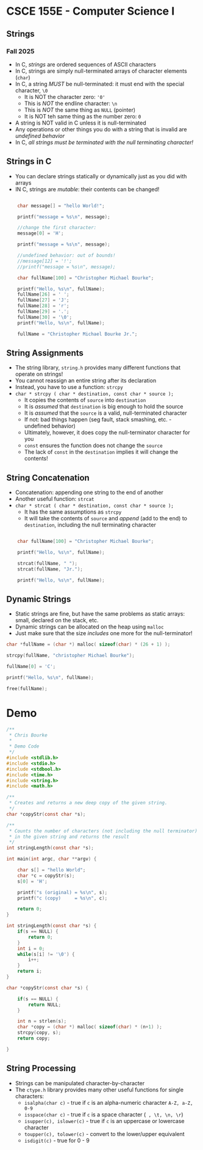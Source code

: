 
# CSCE 155E - Computer Science I
## Strings
### Fall 2025

* In C, *strings* are ordered sequences of ASCII characters
* In C, strings are simply null-terminated arrays of character elements (`char`)
* In C, a string *MUST* be null-terminated: it must end with the special character, `\0`
  * It is NOT the character zero: `'0'`
  * This is *NOT* the endline character: `\n`
  * This is *NOT* the same thing as `NULL` (pointer)
  * It is NOT teh same thing as the number zero: `0`
* A string is NOT valid in C unless it is null-terminated
* Any operations or other things you do with a string that is invalid are *undefined behavior*
* In C, *all strings must be terminated with the null terminating character!*

## Strings in C

* You can declare strings statically or dynamically just as you did with arrays
* IN C, strings are *mutable*: their contents can be changed!


```c

    char message[] = "hello World!";

    printf("message = %s\n", message);

    //change the first character:
    message[0] = 'H';

    printf("message = %s\n", message);

    //undefined behavior: out of bounds!
    //message[12] = '!';
    //printf("message = %s\n", message);

    char fullName[100] = "Christopher Michael Bourke";

    printf("Hello, %s\n", fullName);
    fullName[26] = ' ';
    fullName[27] = 'J';
    fullName[28] = 'r';
    fullName[29] = '.';
    fullName[30] = '\0';
    printf("Hello, %s\n", fullName);

    fullName = "Christopher Michael Bourke Jr.";

```

## String Assignments

* The string library, `string.h` provides many different functions that operate on strings!
* You cannot reassign an entire string after its declaration
* Instead, you have to use a function: `strcpy`
* `char * strcpy ( char * destination, const char * source );`
  * It copies the contents of `source` into `destination`
  * It is *assumed* that `destination` is big enough to hold the source
  * It is *assumed* that the `source` is a valid, null-terminated character
  * If not: bad things happen (seg fault, stack smashing, etc. - undefined behavior)
  * Ultimately, however, it does copy the null-terminator character for you
  * `const` ensures the function does not change the `source`
  * The lack of `const` in the `destination` implies it will change the contents!

## String Concatenation

* Concatenation: appending one string to the end of another
* Another useful function: `strcat`
* `char * strcat ( char * destination, const char * source );`
  * It has the same assumptions as `strcpy`
  * It will take the contents of `source` and *append* (add to the end) to `destination`, including the null terminating character

```c

    char fullName[100] = "Christopher Michael Bourke";

    printf("Hello, %s\n", fullName);

    strcat(fullName, " ");
    strcat(fullName, "Jr.");

    printf("Hello, %s\n", fullName);

```

## Dynamic Strings

* Static strings are fine, but have the same problems as static arrays: small, declared on the stack, etc.
* Dynamic strings can be allocated on the heap using `malloc`
* Just make sure that the size *includes* one more for the null-terminator!

```c
char *fullName = (char *) malloc( sizeof(char) * (26 + 1) );

strcpy(fullName, "christopher Michael Bourke");

fullName[0] = 'C';

printf("Hello, %s\n", fullName);

free(fullName);
```

# Demo

```c
/**
 * Chris Bourke
 *
 * Demo Code
 */
#include <stdlib.h>
#include <stdio.h>
#include <stdbool.h>
#include <time.h>
#include <string.h>
#include <math.h>

/**
 * Creates and returns a new deep copy of the given string.
 */
char *copyStr(const char *s);

/**
 * Counts the number of characters (not including the null terminator)
 * in the given string and returns the result
 */
int stringLength(const char *s);

int main(int argc, char **argv) {

    char s[] = "hello World";
    char *c = copyStr(s);
    s[0] = 'H';

    printf("s (original) = %s\n", s);
    printf("c (copy)     = %s\n", c);

    return 0;
}

int stringLength(const char *s) {
    if(s == NULL) {
        return 0;
    }
    int i = 0;
    while(s[i] != '\0') {
        i++;
    }
    return i;
}

char *copyStr(const char *s) {

    if(s == NULL) {
        return NULL;
    }

    int n = strlen(s);
    char *copy = (char *) malloc( sizeof(char) * (n+1) );
    strcpy(copy, s);
    return copy;

}

```

## String Processing

* Strings can be manipulated character-by-character
* The `ctype.h` library provides many other useful functions for single characters:
  * `isalpha(char c)` - true if `c` is an alpha-numeric character `A-Z, a-Z, 0-9`
  * `isspace(char c)` - true if `c` is a space character (` , \t, \n, \r`)
  * `isupper(c), islower(c)` - true if `c` is an uppercase or lowercase character
  * `toupper(c), tolower(c)` - convert to the lower/upper equivalent
  * `isdigit(c)` - true for 0 - 9

```text
















```

